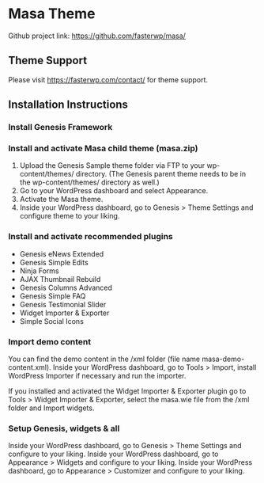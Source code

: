 # Masa Theme

Github project link: https://github.com/fasterwp/masa/

## Theme Support

Please visit <https://fasterwp.com/contact/> for theme support.

## Installation Instructions

### Install Genesis Framework

### Install and activate Masa child theme (masa.zip)

1. Upload the Genesis Sample theme folder via FTP to your wp-content/themes/ directory. (The Genesis parent theme needs to be in the wp-content/themes/ directory as well.)
2. Go to your WordPress dashboard and select Appearance.
3. Activate the Masa theme.
4. Inside your WordPress dashboard, go to Genesis > Theme Settings and configure theme to your liking.

### Install and activate recommended plugins

- Genesis eNews Extended
- Genesis Simple Edits
- Ninja Forms
- AJAX Thumbnail Rebuild
- Genesis Columns Advanced
- Genesis Simple FAQ
- Genesis Testimonial Slider
- Widget Importer & Exporter
- Simple Social Icons

### Import demo content

You can find the demo content in the /xml folder (file name masa-demo-content.xml).
Inside your WordPress dashboard, go to Tools > Import, install WordPress Importer if necessary and run the importer.

If you installed and activated the Widget Importer & Exporter plugin go to Tools > Widget Importer & Exporter, select the masa.wie file from the /xml folder and Import widgets.

### Setup Genesis, widgets & all

Inside your WordPress dashboard, go to Genesis > Theme Settings and configure to your liking.
Inside your WordPress dashboard, go to Appearance > Widgets and configure to your liking.
Inside your WordPress dashboard, go to Appearance > Customizer and configure to your liking.
